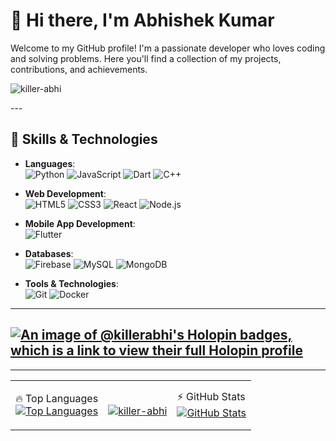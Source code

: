 # 👋 Hi there, I'm Abhishek Kumar

Welcome to my GitHub profile! I'm a passionate developer who loves coding and solving problems. Here you'll find a collection of my projects, contributions, and achievements.
<p align="left"> <img src="https://komarev.com/ghpvc/?username=killer-abhi&label=Profile%20views&color=0e75b6&style=flat" alt="killer-abhi" /> </p>
---

## 🚀 Skills & Technologies
- **Languages**:  
  ![Python](https://img.shields.io/badge/-Python-3776AB?style=flat&logo=python&logoColor=white)
  ![JavaScript](https://img.shields.io/badge/-JavaScript-F7DF1E?style=flat&logo=javascript&logoColor=black)
  ![Dart](https://img.shields.io/badge/-Dart-0175C2?style=flat&logo=dart&logoColor=white)
  ![C++](https://img.shields.io/badge/-C++-00599C?style=flat&logo=cplusplus&logoColor=white)
  
- **Web Development**:  
  ![HTML5](https://img.shields.io/badge/-HTML5-E34F26?style=flat&logo=html5&logoColor=white)
  ![CSS3](https://img.shields.io/badge/-CSS3-1572B6?style=flat&logo=css3&logoColor=white)
  ![React](https://img.shields.io/badge/-React-61DAFB?style=flat&logo=react&logoColor=black)
  ![Node.js](https://img.shields.io/badge/-Node.js-339933?style=flat&logo=node.js&logoColor=white)

- **Mobile App Development**:  
  ![Flutter](https://img.shields.io/badge/-Flutter-02569B?style=flat&logo=flutter&logoColor=white)

- **Databases**:  
  ![Firebase](https://img.shields.io/badge/-Firebase-FFCA28?style=flat&logo=firebase&logoColor=black)
  ![MySQL](https://img.shields.io/badge/-MySQL-4479A1?style=flat&logo=mysql&logoColor=white)
  ![MongoDB](https://img.shields.io/badge/-MongoDB-47A248?style=flat&logo=mongodb&logoColor=white)

- **Tools & Technologies**:  
  ![Git](https://img.shields.io/badge/-Git-F05032?style=flat&logo=git&logoColor=white)
  ![Docker](https://img.shields.io/badge/-Docker-2496ED?style=flat&logo=docker&logoColor=white)

---
[![An image of @killerabhi's Holopin badges, which is a link to view their full Holopin profile](https://holopin.me/killerabhi)](https://holopin.io/@killerabhi)
---
<!-- [![LeetCode user killer-abhi](https://img.shields.io/badge/dynamic/json?style=for-the-badge&labelColor=black&color=%23ffa116&label=Solved&query=solvedOverTotal&url=https%3A%2F%2Fleetcode-badge.vercel.app%2Fapi%2Fusers%2Fkiller-abhi&logo=leetcode&logoColor=yellow)](https://leetcode.com/killer-abhi/) -->
---
<table>
  <tr>
    <td>
      🔥 Top Languages
      <br>
      <a href="https://github.com/killer-abhi">
        <img src="https://github-readme-stats.vercel.app/api/top-langs/?username=killer-abhi&layout=compact&theme=radical&hide_border=true&langs_count=6&hide=html,css" alt="Top Languages"/>
      </a>
    </td>
    <td>
      <br>
      <a href="https://github.com/killer-abhi">
    <p><img align="center" src="https://github-readme-streak-stats.herokuapp.com/?user=killer-abhi&" alt="killer-abhi" /></p>
      </a>
    </td>
    <td>
      ⚡ GitHub Stats
      <br>
      <a href="https://github.com/killer-abhi">
        <img src="https://github-readme-stats.vercel.app/api?username=killer-abhi&show_icons=true&count_private=true&theme=radical&hide_border=true" alt="GitHub Stats"/>
      </a>
    </td>
  </tr>
</table>
